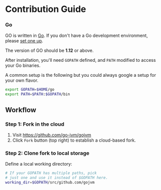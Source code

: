 # Contribution Guide

### Go

GO is written in [Go](http://golang.org).
If you don't have a Go development environment,
please [set one up](http://golang.org/doc/code.html).

The version of GO should be **1.12** or above.

After installation, you'll need `GOPATH` defined,
and `PATH` modified to access your Go binaries.

A common setup is the following but you could always google a setup for your own flavor.

```sh
export GOPATH=$HOME/go
export PATH=$PATH:$GOPATH/bin
```



## Workflow

### Step 1: Fork in the cloud

1. Visit https://github.com/go-jvm/gojvm
2. Click `Fork` button (top right) to establish a cloud-based fork.

### Step 2: Clone fork to local storage


Define a local working directory:

```sh
# If your GOPATH has multiple paths, pick
# just one and use it instead of $GOPATH here.
working_dir=$GOPATH/src/github.com/gojvm
```
